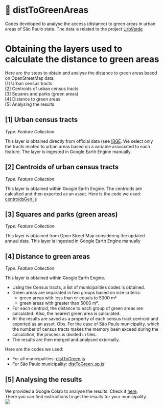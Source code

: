 # 🌿 distToGreenAreas
Codes developed to analyse the access (distance) to green areas in urban areas of São Paulo state. The data is related to the project [UrbVerde](https://urbverde.iau.usp.br/)

# Obtaining the layers used to calculate the distance to green areas
Here are the steps to obtain and analyse the distance to green areas based on OpenStreetMap data. <br>
[1] Urban census tracts <br>
[2] Centroids of urban census tracts <br>
[3] Squares and parks (green areas) <br>
[4] Distance to green areas <br>
[5] Analysing the results

## [1] Urban census tracts
_Type: Feature Collection_

This layer is obtained directly from official data (see [IBGE](https://www.ibge.gov.br/geociencias/organizacao-do-territorio/estrutura-territorial/26565-malhas-de-setores-censitarios-divisoes-intramunicipais.html). 
We select only the tracts related to urban areas based on a variable associated to each feature. The layer is ingested in Google Earth Engine manually.

## [2] Centroids of urban census tracts
_Type: Feature Collection_

This layer is obtained within Google Earth Engine. The centroids are calculted and then exported as an asset.
Here is the code we used: [centroidsGen.js](codes/centroidsGen.js)

## [3] Squares and parks (green areas)
_Type: Feature Collection_

This layer is obtained from Open Street Map considering the updated annual data. This layer is ingested in Google Earth Engine manually

## [4] Distance to green areas
_Type: Feature Collection_

This layer is obtained within Google Earth Engine. 
- Using the Census tracts, a list of municipalities codes is obtained. 
- Green areas are separated in two groups based on size criteria: 
	* green areas with less than or equals to 5000 m²
	* green areas with greater than 5000 m². 
- For each centroid, the distance to each group of green areas are calculated. Also, the nearest green area is calculated. 
-  All the results are saved as a property of each census tract centroid and exported as an asset.
	Obs. For the case of São Paulo municipality, which the number of census tracts makes the memory been exceed during the calculation, the process is divided in tiles.
- The results are then merged and analysed externally.

Here are the codes we used:
- For all municipalities: [distToGreen.js](codes/distToGreen.js)
- For São Paulo municipality: [distToGreen_sp.js](codes/distToGreen_sp.js)

## [5] Analysing the results
We provided a Google Colab to analyse the results. Check it [here](https://colab.research.google.com/drive/1FhXUXSK_eeZ9YhH79mLUm2WFbkbAy3k2#scrollTo=TerFJQ6sHZ5s).<br>
There you can find instructions to get the results for your municipality. <br>
<img src="https://drive.google.com/uc?id=1jUbRobWK44NZMjJ34btADciirWbgz-rI">
